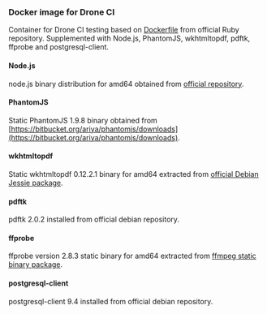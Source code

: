 ### Docker image for Drone CI

Container for Drone CI testing based on [Dockerfile](https://github.com/docker-library/ruby/tree/74ee8aec9c17ea2134db8a8ef199cf092c829576) from official Ruby repository. Supplemented with Node.js, PhantomJS, wkhtmltopdf, pdftk, ffprobe and postgresql-client.

#### Node.js

node.js binary distribution for amd64 obtained from [official repository](https://github.com/nodesource/distributions).

#### PhantomJS

Static PhantomJS 1.9.8 binary obtained from [https://bitbucket.org/ariya/phantomjs/downloads](https://bitbucket.org/ariya/phantomjs/downloads).

#### wkhtmltopdf

Static wkhtmltopdf 0.12.2.1 binary for amd64 extracted from [official Debian Jessie package](http://wkhtmltopdf.org/downloads.html).

#### pdftk

pdftk 2.0.2 installed from official debian repository.

#### ffprobe

ffprobe version 2.8.3 static binary for amd64 extracted from [ffmpeg static binary package](http://johnvansickle.com/ffmpeg/).

#### postgresql-client

postgresql-client 9.4 installed from official debian repository.
